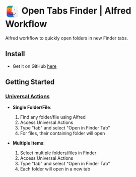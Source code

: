 # <img src="img/finder-tab-logo.png" alt="Open Tabs Finder Workflow Icon" width="45" align="center"/> Open Tabs Finder | Alfred Workflow

Alfred workflow to quickly open folders in new Finder tabs.

## Install

- Get it on GitHub [here](https://github.com/vanstrouble/opentab-alfred-workflow/releases)

## Getting Started

### [Universal Actions](https://www.alfredapp.com/universal-actions/)

- **Single Folder/File**:
    1. Find any folder/file using Alfred
    2. Access Universal Actions
    3. Type "tab" and select "Open in Finder Tab"
    4. For files, their containing folder will open

- **Multiple Items**:
    1. Select multiple folders/files in Finder
    2. Access Universal Actions
    3. Type "tab" and select "Open in Finder Tab"
    4. Each folder will open in a new tab
